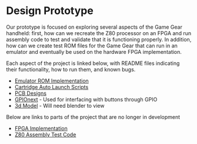 # Design Prototype
Our prototype is focused on exploring several aspects of the Game Gear handheld: first, how can we recreate the Z80 processor on an FPGA and run assembly code to test and validate that it is functioning properly. In addition, how can we create test ROM files for the Game Gear that can run in an emulator and eventually be used on the hardware FPGA implementation.

Each aspect of the project is linked below, with README files indicating their functionality, how to run them, and known bugs.
- [Emulator ROM Implementation](romDev/)
- [Cartridge Auto Launch Scripts](romDev/udev_scripts/)
- [PCB Designs](https://github.com/allisonmb/game-gear/tree/17-pcb/pcbDesign)
- [GPIOnext](https://github.com/mholgatem/GPIOnext) - Used for interfacing with buttons through GPIO
- [3d Model](https://drive.google.com/file/d/1HNF1D_YHym1qWQATkMjLh69oOEiKL8Yn/view?usp=sharing) - Will need blender to view

Below are links to parts of the project that are no longer in development
- [FPGA Implementation](A-Z80/)
- [Z80 Assembly Test Code](<z80 assembly/>)
